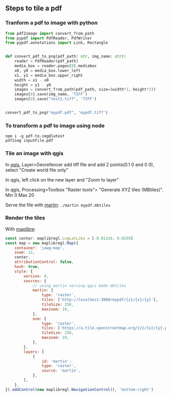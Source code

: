 ## Steps to tile a pdf

### Tranform a pdf to image with python

```python
from pdf2image import convert_from_path
from pypdf import PdfReader, PdfWriter
from pypdf.annotations import Link, Rectangle


def convert_pdf_to_png(pdf_path: str, img_name: str):
    reader = PdfReader(pdf_path)
    media_box = reader.pages[0].mediabox
    x0, y0 = media_box.lower_left
    x1, y1 = media_box.upper_right
    width = x1 - x0
    height = y1 - y0
    images = convert_from_path(pdf_path, size=(width*2, height*2))
    images[0].save(img_name, 'TIFF')
    images[0].save("test2.tiff", 'TIFF')


convert_pdf_to_png("mypdf.pdf", 'mypdf.tiff')
```

### To transform a pdf to image using node

```
npm i -g pdf-to-img@latest
pdf2img inputFile.pdf
```

### Tile an image with qgis

In [qgis](https://www.qgis.org/), Layer>Georefencer add tiff file and add 2 points(0.1 0 and 0 0), select "Create world file only"

In qgis, left click on the new layer and "Zoom to layer"

In qgis, Processing>Toolbox "Raster tools"> "Generate XYZ tiles (MBtiles)". Min 0 Max 20

Serve the file with [martin](https://github.com/maplibre/martin): `./martin mypdf.mbtiles`

### Render the tiles 

With [maplibre](https://maplibre.org/):

```javascript
const center: maplibregl.LngLatLike = [-0.01316, 0.0259]
const map = new maplibregl.Map({
    container: 'jawg-map',
    zoom: 12,
    center,
    attributionControl: false,
    hash: true,
    style: {
        version: 8,
        sources: {
            // using martin serving qgis made mbtiles
            martin: {
                type: 'raster',
                tiles: ['http://localhost:3000/mypdf/{z}/{x}/{y}'],
                tileSize: 256,
                maxzoom: 19,
            },
            osm: {
                type: 'raster',
                tiles: ['https://a.tile.openstreetmap.org/{z}/{x}/{y}.png'],
                tileSize: 256,
                maxzoom: 19,
            },
        },
        layers: [
            {
                id: 'martin',
                type: 'raster',
                source: 'martin',
            },
        ],
    },
}).addControl(new maplibregl.NavigationControl(), 'bottom-right')
```
